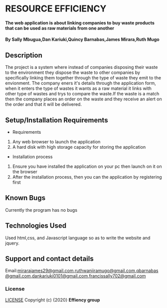 # RESOURCE EFFICIENCY
#### The web application is about linking companies to buy waste products that can be used as raw materials from one another

#### By **Sally Mbugua,Dan Kariuki,Quincy Barnabas,James Mirara,Ruth Mugo**

## Description
The project is a system where instead of companies disposing their waste to the environment they dispose the waste to other companies by specifically linking them together through the type of waste they emit to the envionment. The company eners it's details through the application form, when it enters the type of wastes it wants as a raw material it links with other type of wastes and trys to compare the waste.If the waste is a match then the company places an order 
on the waste and they receive an alert on the order and that it will be delivered.

## Setup/Installation Requirements
*  Requirements
 1. Any web browser to launch the application
 2. A hard disk with  high storage capacity for storing the application
 
* Installation process
 1. Ensure you have installed the application on your pc then launch on it on the browser
 2. After the installation process, then you can the application by registering first
 
## Known Bugs
Currently the program has no bugs

## Technologies Used
Used html,css, and Javascript language so as to write the website and jquery.

## Support and contact details
Email:mirarajames29@gmail.com,ruthwanjiramugo@gmail.com,qbarnabas@gmail.com,dankariuki0101@gmail.com,francissally702@gmail.com

### License
[LICENSE](licence/LICENCE.md)
Copyright (c) {2020} **Effiency group**
